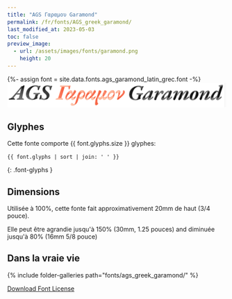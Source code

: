 ```yaml
---
title: "AGS Γαραμου Garamond"
permalink: /fr/fonts/AGS_greek_garamond/
last_modified_at: 2023-05-03
toc: false
preview_image:
  - url: /assets/images/fonts/garamond.png
    height: 20
---
```

{%- assign font = site.data.fonts.ags_garamond_latin_grec.font -%}
![AGS garamond](/assets/images/fonts/garamond.png)


## Glyphes

Cette fonte comporte  {{ font.glyphs.size }} glyphes:

```
{{ font.glyphs | sort | join: ' ' }}
```
{: .font-glyphs }

## Dimensions

Utilisée à 100%, cette fonte fait approximativement 20mm de haut (3/4 pouce).

Elle peut être agrandie jusqu'à  150%  (30mm, 1.25 pouces) and diminuée jusqu'à 80% (16mm  5/8 pouce)


## Dans la vraie vie

{% include folder-galleries path="fonts/ags_greek_garamond/" %}



[Download Font License](https://github.com/inkstitch/inkstitch/tree/main/fonts/ags_greek_garamond/LICENSE)
